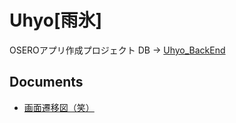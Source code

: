 # Uhyo[雨氷]

OSEROアプリ作成プロジェクト
DB -> [Uhyo_BackEnd](https://github.com/Issei0804-ie/Uhyo_Back)

## Documents
- [画面遷移図（笑）](https://www.draw.io/#G1ZiUxkcBDYZQC1W3ht2IL4nseHbiE2x66)

